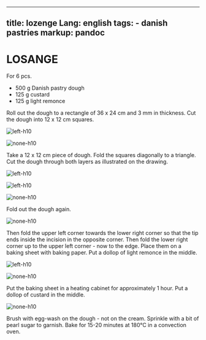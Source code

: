 
---
title: lozenge
Lang: english
tags: 
    - danish pastries 
markup: pandoc
---

# LOSANGE

For 6 pcs.

- 500 g Danish pastry dough
- 125 g custard
- 125 g light remonce

Roll out the dough to a rectangle of 36 x 24 cm and 3 mm in thickness.
Cut the dough into 12 x 12 cm squares.

![](/home/fred/.repo/traductions/recettes/svg/wi_los1.svg "left-h10")

![](/home/fred/.repo/traductions/recettes/svg/wi_los2.svg "none-h10")

Take a 12 x 12 cm piece of dough.
Fold the squares diagonally to a triangle.
Cut the dough through both layers as illustrated on the drawing.

![](/home/fred/.repo/traductions/recettes/svg/wi_los3.svg "left-h10")

![](/home/fred/.repo/traductions/recettes/svg/wi_los4.svg "left-h10")

![](/home/fred/.repo/traductions/recettes/svg/wi_los5.svg "none-h10")

Fold out the dough again.

![](/home/fred/.repo/traductions/recettes/svg/wi_los6.svg "none-h10")

Then fold the upper left corner towards the lower right corner so that the tip ends inside the incision in the opposite corner.
Then fold the lower right corner up to the upper left corner - now to the edge.
Place them on a baking sheet with baking paper.
Put a dollop of light remonce in the middle.

![](/home/fred/.repo/traductions/recettes/svg/wi_los7.svg "left-h10")

![](/home/fred/.repo/traductions/recettes/svg/wi_los8.svg "none-h10")

Put the baking sheet in a heating cabinet for approximately 1 hour.
Put a dollop of custard in the middle.

![](/home/fred/.repo/traductions/recettes/svg/wi_los9.svg "none-h10")

Brush with egg-wash on the dough - not on the cream.
Sprinkle with a bit of pearl sugar to garnish.
Bake for 15-20 minutes at 180°C in a convection oven.

